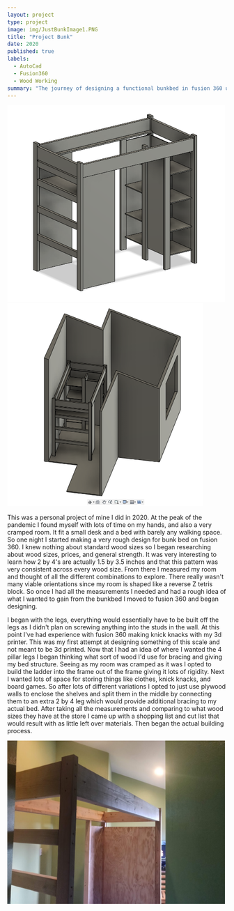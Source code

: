```yaml
---
layout: project
type: project
image: img/JustBunkImage1.PNG
title: "Project Bunk"
date: 2020
published: true
labels:
  - AutoCad
  - Fusion360
  - Wood Working
summary: "The journey of designing a functional bunkbed in fusion 360 using widely available wood sizes."
---
```


<div class="text-center p-4">
  <img width="500px" src="../img/JustBunkImage1.PNG" class="img-thumbnail" >
  <img width="450px" src="/img/BunkAndRoom.PNG" class="img-thumbnail" >
</div>

This was a personal project of mine I did in 2020. At the peak of the pandemic I found myself with lots of time on my hands, and also a very cramped room. It fit a small desk and a bed with barely any walking space. So one night I started making a very rough design for bunk bed on fusion 360. I knew nothing about standard wood sizes so I began researching about wood sizes, prices, and general strength. It was very interesting to learn how 2 by 4's are actually 1.5 by 3.5 inches and that this pattern was very consistent across every wood size. From there I measured my room and thought of all the different combinations to explore. There really wasn't many viable orientations since my room is shaped like a reverse Z tetris block. So once I had all the measurements I needed and had a rough idea of what I wanted to gain from the bunkbed I moved to fusion 360 and began designing.

I began with the legs, everything would essentially have to be built off the legs as I didn't plan on screwing anything into the studs in the wall. At this point I've had experience with fusion 360 making knick knacks with my 3d printer. This was my first attempt at designing something of this scale and not meant to be 3d printed. Now that I had an idea of where I wanted the 4 pillar legs I began thinking what sort of wood I'd use for bracing and giving my bed structure. Seeing as my room was cramped as it was I opted to build the ladder into the frame out of the frame giving it lots of rigidity. Next I wanted lots of space for storing things like clothes, knick knacks, and board games. So after lots of different variations I opted to just use plywood walls to enclose the shelves and split them in the middle by connecting them to an extra 2 by 4 leg which would provide additional bracing to my actual bed. After taking all the measurements and comparing to what wood sizes they have at the store I came up with a shopping list and cut list that would result with as little left over materials. Then began the actual building process.
<div class="text-center p-4">
  <img width="500px" src="../img/bunkbed-In-Progress.jpg" class="center" >
</div>







